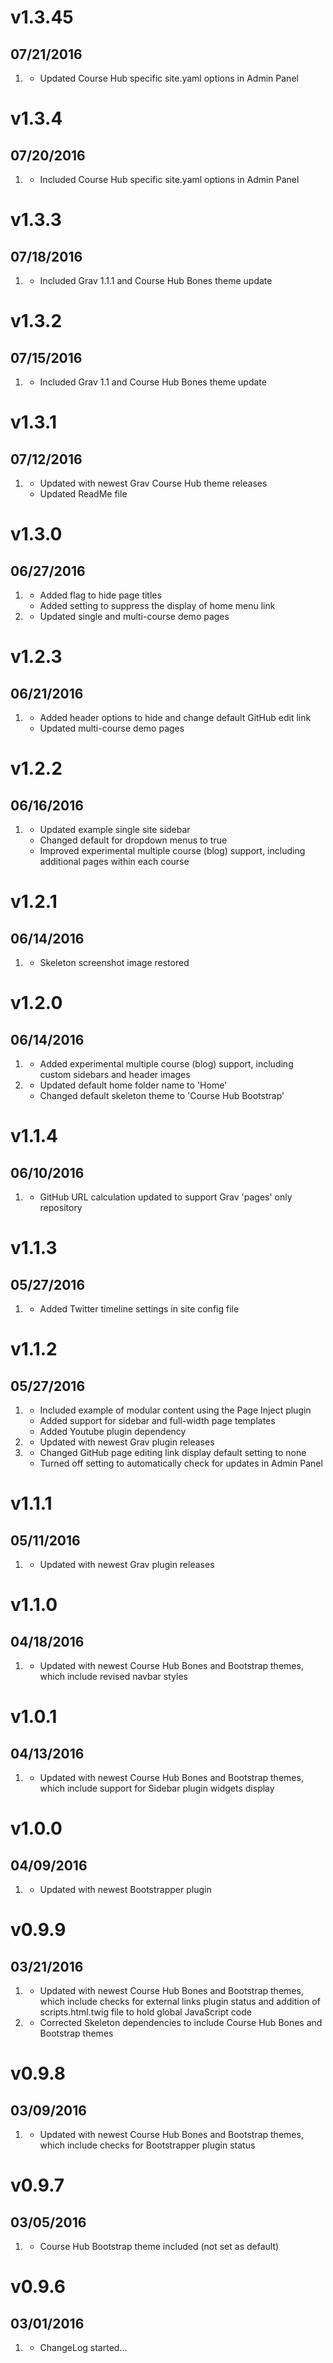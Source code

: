 # v1.3.45
## 07/21/2016

1. [](#improved)
    * Updated Course Hub specific site.yaml options in Admin Panel

# v1.3.4
## 07/20/2016

1. [](#new)
    * Included Course Hub specific site.yaml options in Admin Panel

# v1.3.3
## 07/18/2016

1. [](#improved)
    * Included Grav 1.1.1 and Course Hub Bones theme update

# v1.3.2
## 07/15/2016

1. [](#improved)
    * Included Grav 1.1 and Course Hub Bones theme update

# v1.3.1
## 07/12/2016

1. [](#improved)
    * Updated with newest Grav Course Hub theme releases
    * Updated ReadMe file

# v1.3.0
## 06/27/2016

1. [](#new)
    * Added flag to hide page titles
    * Added setting to suppress the display of home menu link
1. [](#improved)
    * Updated single and multi-course demo pages

# v1.2.3
## 06/21/2016

1. [](#improved)
    * Added header options to hide and change default GitHub edit link
    * Updated multi-course demo pages

# v1.2.2
## 06/16/2016

1. [](#improved)
    * Updated example single site sidebar
    * Changed default for dropdown menus to true
    * Improved experimental multiple course (blog) support, including additional pages within each course

# v1.2.1
## 06/14/2016

1. [](#bugfix)
    * Skeleton screenshot image restored

# v1.2.0
## 06/14/2016

1. [](#new)
    * Added experimental multiple course (blog) support, including custom sidebars and header images
1. [](#improved)
    * Updated default home folder name to 'Home'
    * Changed default skeleton theme to 'Course Hub Bootstrap'

# v1.1.4
## 06/10/2016

1. [](#improved)
    * GitHub URL calculation updated to support Grav 'pages' only repository

# v1.1.3
## 05/27/2016

1. [](#new)
    * Added Twitter timeline settings in site config file

# v1.1.2
## 05/27/2016

1. [](#new)
    * Included example of modular content using the Page Inject plugin
    * Added support for sidebar and full-width page templates
    * Added Youtube plugin dependency
1. [](#improved)
    * Updated with newest Grav plugin releases
1. [](#bugfix)
    * Changed GitHub page editing link display default setting to none
    * Turned off setting to automatically check for updates in Admin Panel

# v1.1.1
## 05/11/2016

1. [](#improved)
    * Updated with newest Grav plugin releases

# v1.1.0
## 04/18/2016

1. [](#improved)
    * Updated with newest Course Hub Bones and Bootstrap themes, which include revised navbar styles

# v1.0.1
## 04/13/2016

1. [](#improved)
    * Updated with newest Course Hub Bones and Bootstrap themes, which include support for Sidebar plugin widgets display

# v1.0.0
## 04/09/2016

1. [](#improved)
    * Updated with newest Bootstrapper plugin

# v0.9.9
## 03/21/2016

1. [](#improved)
    * Updated with newest Course Hub Bones and Bootstrap themes, which include checks for external links plugin status and addition of scripts.html.twig file to hold global JavaScript code
1. [](#bugfix)
    * Corrected Skeleton dependencies to include Course Hub Bones and Bootstrap themes

# v0.9.8
## 03/09/2016

1. [](#improved)
    * Updated with newest Course Hub Bones and Bootstrap themes, which include checks for Bootstrapper plugin status

# v0.9.7
## 03/05/2016

1. [](#new)
    * Course Hub Bootstrap theme included (not set as default)

# v0.9.6
## 03/01/2016

1. [](#new)
    * ChangeLog started...

